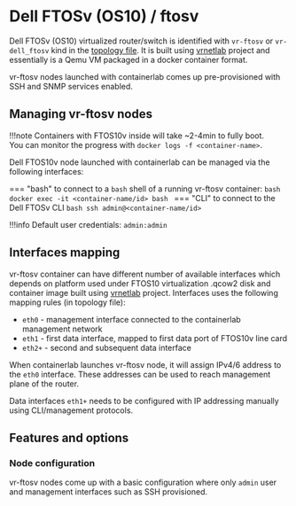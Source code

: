 # Dell FTOSv (OS10) / ftosv

Dell FTOSv (OS10) virtualized router/switch is identified with `vr-ftosv` or `vr-dell_ftosv` kind in the [topology file](../topo-def-file.md). It is built using [vrnetlab](../vrnetlab.md) project and essentially is a Qemu VM packaged in a docker container format.

vr-ftosv nodes launched with containerlab comes up pre-provisioned with SSH and SNMP services enabled.

## Managing vr-ftosv nodes

!!!note
    Containers with FTOS10v inside will take ~2-4min to fully boot.  
    You can monitor the progress with `docker logs -f <container-name>`.

Dell FTOS10v node launched with containerlab can be managed via the following interfaces:

=== "bash"
    to connect to a `bash` shell of a running vr-ftosv container:
    ```bash
    docker exec -it <container-name/id> bash
    ```
=== "CLI"
    to connect to the Dell FTOSv CLI
    ```bash
    ssh admin@<container-name/id>
    ```

!!!info
    Default user credentials: `admin:admin`

## Interfaces mapping
vr-ftosv container can have different number of available interfaces which depends on platform used under FTOS10 virtualization .qcow2 disk and container image built using [vrnetlab](../vrnetlab.md) project. Interfaces uses the following mapping rules (in topology file):

* `eth0` - management interface connected to the containerlab management network
* `eth1` - first data interface, mapped to first data port of FTOS10v line card
* `eth2+` - second and subsequent data interface

When containerlab launches vr-ftosv node, it will assign IPv4/6 address to the `eth0` interface. These addresses can be used to reach management plane of the router.

Data interfaces `eth1+` needs to be configured with IP addressing manually using CLI/management protocols.


## Features and options
### Node configuration
vr-ftosv nodes come up with a basic configuration where only `admin` user and management interfaces such as SSH provisioned.
